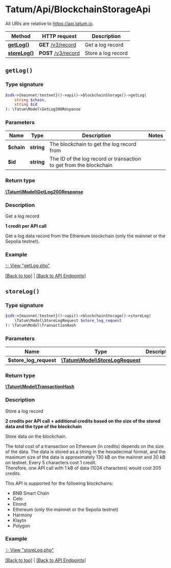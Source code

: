 # Tatum/Api/BlockchainStorageApi

All URIs are relative to https://api.tatum.io.

Method | HTTP request | Description
------------- | ------------- | -------------
[**getLog()**](#getlog) | **GET** [/v3/record](https://apidoc.tatum.io/tag/BlockchainStorage#operation/GetLog) | Get a log record
[**storeLog()**](#storelog) | **POST** [/v3/record](https://apidoc.tatum.io/tag/BlockchainStorage#operation/StoreLog) | Store a log record


## `getLog()`

### Type signature

```php
$sdk->{mainnet/testnet}()->api()->blockchainStorage()->getLog(
    string $chain,
    string $id
): \Tatum\Model\GetLog200Response
```

### Parameters

Name | Type | Description  | Notes
------------- | ------------- | ------------- | -------------
 **$chain** | **string**  | The blockchain to get the log record from |
 **$id** | **string**  | The ID of the log record or transaction to get from the blockchain |

### Return type

[**\Tatum\Model\GetLog200Response**](../Model/GetLog200Response.md)

### Description

Get a log record

<p><b>1 credit per API call</b></p> <p>Get a log data record from the Ethereum blockchain (only the mainnet or the Sepolia testnet).</p>

### Example

[✨ View "getLog.php"](../../examples/Api/BlockchainStorageApi/getLog.php)

[[Back to top]](#) | [[Back to API Endpoints]](../index.md#api-endpoints)

## `storeLog()`

### Type signature

```php
$sdk->{mainnet/testnet}()->api()->blockchainStorage()->storeLog(
    \Tatum\Model\StoreLogRequest $store_log_request
): \Tatum\Model\TransactionHash
```

### Parameters

Name | Type | Description  | Notes
------------- | ------------- | ------------- | -------------
 **$store_log_request** | [**\Tatum\Model\StoreLogRequest**](../Model/StoreLogRequest.md) |  |

### Return type

[**\Tatum\Model\TransactionHash**](../Model/TransactionHash.md)

### Description

Store a log record

<p><b>2 credits per API call + additional credits based on the size of the stored data and the type of the blockchain</b></p> <p>Store data on the blockchain.</p> <p>The total cost of a transaction on Ethereum (in credits) depends on the size of the data. The data is stored as a string in the hexadecimal format, and the maximum size of the data is approximately 130 kB on the mainnet and 30 kB on testnet. Every 5 characters cost 1 credit.<br/> Therefore, one API call with 1 kB of data (1024 characters) would cost 205 credits.</p> <p>This API is supported for the following blockchains:</p> <ul> <li>BNB Smart Chain</li> <li>Celo</li> <li>Elrond</li> <li>Ethereum (only the mainnet or the Sepolia testnet)</li> <li>Harmony</li> <li>Klaytn</li> <li>Polygon</li> </ul>

### Example

[✨ View "storeLog.php"](../../examples/Api/BlockchainStorageApi/storeLog.php)

[[Back to top]](#) | [[Back to API Endpoints]](../index.md#api-endpoints)
